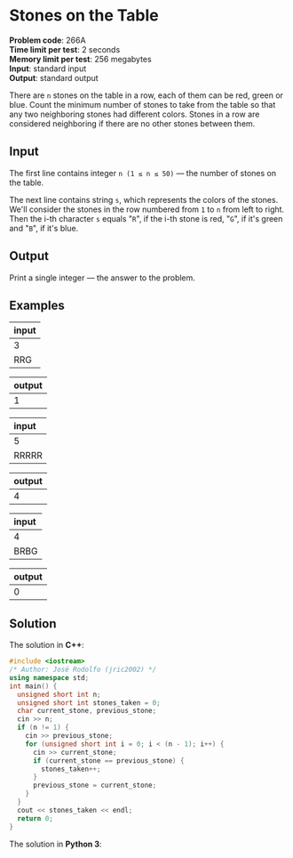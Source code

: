 # Stones on the Table
**Problem code**: 266A  
**Time limit per test**: 2 seconds  
**Memory limit per test**: 256 megabytes  
**Input**: standard input  
**Output**: standard output  

There are `n` stones on the table in a row, each of them can be red, green or blue. Count the minimum number of stones to take from the table so that any two neighboring stones had different colors. Stones in a row are considered neighboring if there are no other stones between them.

## Input
The first line contains integer `n (1 ≤ n ≤ 50)` — the number of stones on the table.

The next line contains string `s`, which represents the colors of the stones. We'll consider the stones in the row numbered from `1` to `n` from left to right. Then the i-th character `s` equals "`R`", if the i-th stone is red, "`G`", if it's green and "`B`", if it's blue.

## Output
Print a single integer — the answer to the problem.

## Examples
| input |
| :--- |
| 3 |
| RRG |

| output |
| :--- |
| 1 |

| input |
| :--- |
| 5 |
| RRRRR |

| output |
| :--- |
| 4 |

| input |
| :--- |
| 4 |
| BRBG |

| output |
| :--- |
| 0 |

## Solution
The solution in **C++**:
```cpp
#include <iostream>
/* Author: José Rodolfo (jric2002) */
using namespace std;
int main() {
  unsigned short int n;
  unsigned short int stones_taken = 0;
  char current_stone, previous_stone;
  cin >> n;
  if (n != 1) {
    cin >> previous_stone;
    for (unsigned short int i = 0; i < (n - 1); i++) {
      cin >> current_stone;
      if (current_stone == previous_stone) {
        stones_taken++;
      }
      previous_stone = current_stone;
    }
  }
  cout << stones_taken << endl;
  return 0;
}
```

The solution in **Python 3**:
```python

```